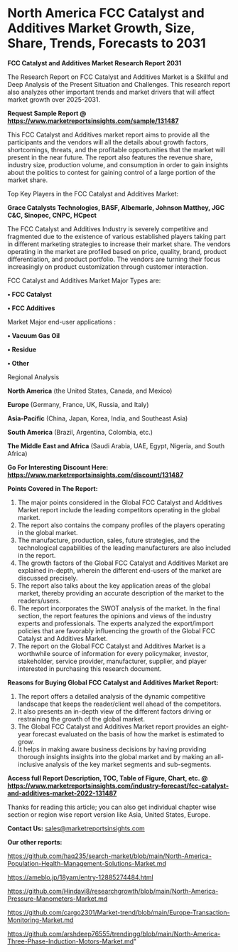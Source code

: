 # North America FCC Catalyst and Additives Market Growth, Size, Share, Trends, Forecasts to 2031

<strong>FCC Catalyst and Additives Market Research Report 2031</strong>

The Research Report on FCC Catalyst and Additives Market is a Skillful and Deep Analysis of the Present Situation and Challenges. This research report also analyzes other important trends and market drivers that will affect market growth over 2025-2031.

<strong>Request Sample Report @ <a href=https://www.marketreportsinsights.com/sample/131487>https://www.marketreportsinsights.com/sample/131487</a></strong>

This FCC Catalyst and Additives market report aims to provide all the participants and the vendors will all the details about growth factors, shortcomings, threats, and the profitable opportunities that the market will present in the near future. The report also features the revenue share, industry size, production volume, and consumption in order to gain insights about the politics to contest for gaining control of a large portion of the market share.

Top Key Players in the FCC Catalyst and Additives Market:

<strong>Grace Catalysts Technologies, BASF, Albemarle, Johnson Matthey, JGC C&C, Sinopec, CNPC, HCpect</strong>

The FCC Catalyst and Additives Industry is severely competitive and fragmented due to the existence of various established players taking part in different marketing strategies to increase their market share. The vendors operating in the market are profiled based on price, quality, brand, product differentiation, and product portfolio. The vendors are turning their focus increasingly on product customization through customer interaction.

FCC Catalyst and Additives Market Major Types are:

<strong>• FCC Catalyst

• FCC Additives</strong>

Market Major end-user applications :

<strong>• Vacuum Gas Oil

• Residue

• Other</strong>

Regional Analysis

</u><strong><b>North America</b></strong> (the United States, Canada, and Mexico)

<strong><b>Europe </b></strong>(Germany, France, UK, Russia, and Italy)

<strong><b>Asia-Pacific</b></strong> (China, Japan, Korea, India, and Southeast Asia)

<strong><b>South America</b></strong> (Brazil, Argentina, Colombia, etc.)

<strong><b>The Middle East and Africa</b></strong> (Saudi Arabia, UAE, Egypt, Nigeria, and South Africa)

<strong>Go For Interesting Discount Here: <a href=https://www.marketreportsinsights.com/discount/131487>https://www.marketreportsinsights.com/discount/131487</a></strong>

<strong>Points Covered in The Report:</strong>
<ol>
  <li>The major points considered in the Global FCC Catalyst and Additives Market report include the leading competitors operating in the global market.</li>
  <li>The report also contains the company profiles of the players operating in the global market.</li>
  <li>The manufacture, production, sales, future strategies, and the technological capabilities of the leading manufacturers are also included in the report.</li>
  <li>The growth factors of the Global FCC Catalyst and Additives Market are explained in-depth, wherein the different end-users of the market are discussed precisely.</li>
  <li>The report also talks about the key application areas of the global market, thereby providing an accurate description of the market to the readers/users.</li>
  <li>The report incorporates the SWOT analysis of the market. In the final section, the report features the opinions and views of the industry experts and professionals. The experts analyzed the export/import policies that are favorably influencing the growth of the Global FCC Catalyst and Additives Market.</li>
  <li>The report on the Global FCC Catalyst and Additives Market is a worthwhile source of information for every policymaker, investor, stakeholder, service provider, manufacturer, supplier, and player interested in purchasing this research document.</li>
</ol>
<strong>Reasons for Buying Global FCC Catalyst and Additives Market Report:</strong>

<ol>
  <li>The report offers a detailed analysis of the dynamic competitive landscape that keeps the reader/client well ahead of the competitors.</li>
  <li>It also presents an in-depth view of the different factors driving or restraining the growth of the global market.</li>
  <li>The Global FCC Catalyst and Additives Market report provides an eight-year forecast evaluated on the basis of how the market is estimated to grow.</li>
  <li>It helps in making aware business decisions by having providing thorough insights insights into the global market and by making an all-inclusive analysis of the key market segments and sub-segments.</li>
</ol>
<strong>Access full Report Description, TOC, Table of Figure, Chart, etc. @ <a href=https://www.marketreportsinsights.com/industry-forecast/fcc-catalyst-and-additives-market-2022-131487>https://www.marketreportsinsights.com/industry-forecast/fcc-catalyst-and-additives-market-2022-131487</a></strong>


Thanks for reading this article; you can also get individual chapter wise section or region wise report version like Asia, United States, Europe.

<strong>Contact Us:</strong>
sales@marketreportsinsights.com

<strong>Our other reports:</strong>

<a href=https://github.com/haq235/search-market/blob/main/North-America-Population-Health-Management-Solutions-Market.md>https://github.com/haq235/search-market/blob/main/North-America-Population-Health-Management-Solutions-Market.md</a>

<a href=https://ameblo.jp/18yam/entry-12885274484.html>https://ameblo.jp/18yam/entry-12885274484.html</a>

<a href=https://github.com/Hindavi8/researchgrowth/blob/main/North-America-Pressure-Manometers-Market.md>https://github.com/Hindavi8/researchgrowth/blob/main/North-America-Pressure-Manometers-Market.md</a>

<a href=https://github.com/cargo2301/Market-trend/blob/main/Europe-Transaction-Monitoring-Market.md>https://github.com/cargo2301/Market-trend/blob/main/Europe-Transaction-Monitoring-Market.md</a>

<a href=https://github.com/arshdeep76555/trendingg/blob/main/North-America-Three-Phase-Induction-Motors-Market.md>https://github.com/arshdeep76555/trendingg/blob/main/North-America-Three-Phase-Induction-Motors-Market.md</a>"
